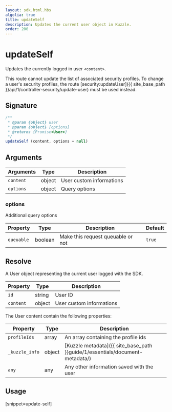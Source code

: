 ```yaml
---
layout: sdk.html.hbs
algolia: true
title: updateSelf
description: Updates the current user object in Kuzzle.
order: 200
---
```


# updateSelf

Updates the currently logged in user `<content>`.

This route cannot update the list of associated security profiles. To change a user's security profiles, the route [security:updateUser]({{ site_base_path }}api/1/controller-security/update-user) must be used instead.

## Signature

```javascript
/**
 * @param {object} user
 * @param {object} [options]
 * @returns {Promise<User>}
 */
updateSelf (content, options = null)
```

## Arguments

| Arguments    | Type    | Description
|--------------|---------|-------------
| `content` | object | User custom informations
| `options`  | object | Query options


### **options**

Additional query options

| Property     | Type    | Description                       | Default |
| ---------- | ------- | --------------------------------- | ------- |
| `queuable` | boolean | Make this request queuable or not | `true`  |


## Resolve

A User object representing the current user logged with the SDK.

| Property     | Type    | Description                       |
| ---------- | ------- | --------------------------------- |
| `id` | string | User ID |
| `content` | object | User custom informations |

The User content contain the following properties:

| Property     | Type    | Description                       |
| ---------- | ------- | --------------------------------- |
| `profileIds` | array<string> | An array containing the profile ids |
| `_kuzzle_info` | object | [Kuzzle metadata]({{ site_base_path }}guide/1/essentials/document-metadata/) |
| `any` | any | Any other information saved with the user |

## Usage

[snippet=update-self]
